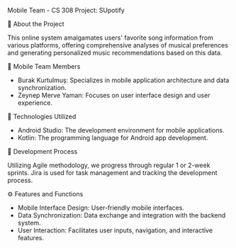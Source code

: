 Mobile Team - CS 308 Project: SUpotify

🎵 About the Project

  This online system amalgamates users' favorite song information from various platforms, offering comprehensive analyses of musical preferences and generating personalized music recommendations based on this data.

👥 Mobile Team Members

* Burak Kurtulmuş: Specializes in mobile application architecture and data synchronization.
* Zeynep Merve Yaman: Focuses on user interface design and user experience.
  
📱 Technologies Utilized

* Android Studio: The development environment for mobile applications.
* Kotlin: The programming language for Android app development.

🚀 Development Process

  Utilizing Agile methodology, we progress through regular 1 or 2-week sprints. Jira is used for task management and tracking the development process.

⚙️ Features and Functions

* Mobile Interface Design: User-friendly mobile interfaces.
* Data Synchronization: Data exchange and integration with the backend system.
* User Interaction: Facilitates user inputs, navigation, and interactive features.
